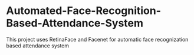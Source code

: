 # Automated-Face-Recognition-Based-Attendance-System

This project uses RetinaFace and Facenet for automatic face recognization based attendance system
